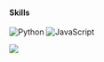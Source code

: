 
#### Skills

![Python](https://img.shields.io/badge/Python-blue)
![JavaScript](https://img.shields.io/badge/JavaScript-yellow)

[![](https://visitcount.itsvg.in/api?id=Roburt&label=Profile%20Views&color=4&icon=0&pretty=true)](https://visitcount.itsvg.in)
